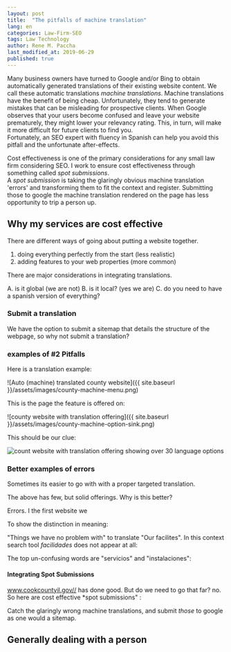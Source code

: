 ```yaml
---
layout: post
title:  "The pitfalls of machine translation"
lang: en
categories: Law-Firm-SEO
tags: Law Technology
author: Rene M. Paccha
last_modified_at: 2019-06-29
published: true
---
```



Many business owners have turned to Google and/or Bing to obtain automatically generated translations of their existing website content. We call these automatic translations _machine translations_.
Machine translations have the benefit of being cheap. Unfortunately, they tend to generate mistakes that can be misleading for prospective clients. When Google observes that your users become confused and leave your website prematurely, they might lower your relevancy rating.
This, in turn, will make it more difficult for future clients to find you.  
Fortunately, an SEO expert with fluency in Spanish can help you avoid this pitfall and the unfortunate after-effects.

Cost effectiveness is one of the primary considerations for any small law firm considering SEO.
I work to ensure cost effectiveness through something called _spot submissions_.  
A _spot submission_ is taking the glaringly obvious machine translation 'errors' and transforming them to fit the context and register.  Submitting those to google the machine translation rendered on the page has less opportunity to trip a person up.

## Why my services are cost effective




There are different ways of going about putting a website together.  
1. doing everything perfectly from the start (less realistic)
2. adding features to your web properties (more common)

There are major considerations in integrating translations.

A. is it global (we are not)
B. is it local? (yes we are)
C. do you need to have a spanish version of everything?


### Submit a translation

We have the option to submit a sitemap that details the structure of the webpage, so why not submit a translation?

<!-- This logic is as follows
A crawl has the ability the clue-in the crawling robots to what the context is held within that structure.   Why not do the same for translations? -->


### examples of #2 Pitfalls
Here is a translation example:

![Auto (machine) translated county website]({{ site.baseurl }}/assets/images/county-machine-menu.png)

This is the page the feature is offered on:

 ![county website with translation offering]({{ site.baseurl }}/assets/images/county-machine-option-sink.png)

This should be our clue:

![count website with translation offering showing over 30 language options ]({{site.baseurl}}/assets/images/county-machine-list.jpg)

### Better examples of errors

Sometimes its easier to go with with a proper targeted translation.
<!-- ![cook count il website few but solid translation options]({{site.baseurl}}/https://www.dropbox.com/s/8sv0zz1hzr2on9o/Screenshot%202019-06-19%2009.45.27.png?dl=0) -->

The above has few, but solid offerings.  Why is this better?

Errors.   I the first website we

To show the distinction in meaning:

"Things we have no problem with" to translate "Our facilites".
In this context search tool *facilidades* does not appear at all:

The top un-confusing words are "servicios" and "instalaciones":
<!-- https://context.reverso.net/translation/english-spanish/facilities -->


#### Integrating Spot Submissions


www.cookcountyil.gov// has done good.  But do we need to go that far? no.
So here are cost effective *spot submissions" :

Catch the glaringly wrong machine translations, and submit _those_ to google as one would a sitemap.
## Generally dealing with a person
